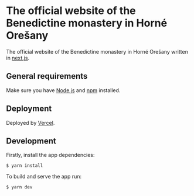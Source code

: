 # The official website of the Benedictine monastery in Horné Orešany

The official website of the Benedictine monastery in Horné Orešany written in
[next.js](https://nextjs.org/).

## General requirements

Make sure you have [Node.js](https://nodejs.org/en/) and [npm](https://www.npmjs.com/) installed.

## Deployment

Deployed by [Vercel](https://vercel.com/).

## Development

Firstly, install the app dependencies:

```
$ yarn install
```

To build and serve the app run:

```
$ yarn dev
```
